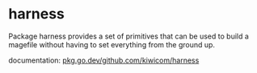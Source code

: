 # harness

Package harness provides a set of primitives that can be used to build a magefile without having to set everything from the ground up.

documentation: [pkg.go.dev/github.com/kiwicom/harness](https://pkg.go.dev/github.com/kiwicom/harness)
